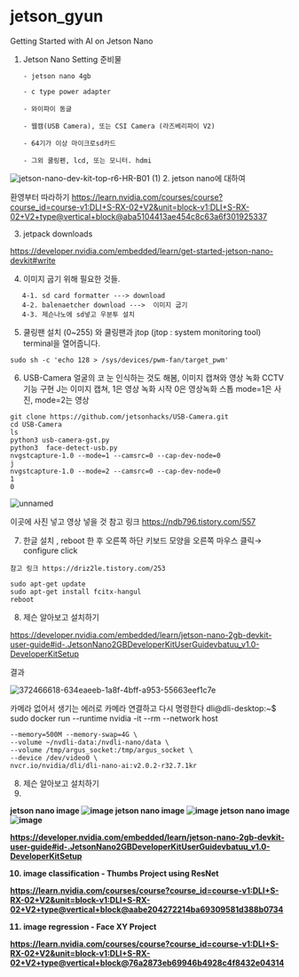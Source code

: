 # jetson_gyun

Getting Started with AI on Jetson Nano

 1. Jetson Nano Setting 준비물
  
        - jetson nano 4gb
  
        - c type power adapter
  
        - 와이파이 동글
  
        - 웹캠(USB Camera), 또는 CSI Camera (라즈베리파이 V2)
  
        - 64기가 이상 마이크로sd카드
  
        - 그외 쿨링펜, lcd, 또는 모니터. hdmi

![jetson-nano-dev-kit-top-r6-HR-B01 (1)](https://github.com/user-attachments/assets/b845a744-9be0-47f7-abd0-e81373960e19)
2. jetson nano에 대하여


환영부터 따라하기 https://learn.nvidia.com/courses/course?course_id=course-v1:DLI+S-RX-02+V2&unit=block-v1:DLI+S-RX-02+V2+type@vertical+block@aba5104413ae454c8c63a6f301925337

3. jetpack downloads

https://developer.nvidia.com/embedded/learn/get-started-jetson-nano-devkit#write


4. 이미지 굽기 위해 필요한 것들.

```
   4-1. sd card formatter ---> download
   4-2. balenaetcher download --->  이미지 굽기
   4-3. 제슨나노에 sd넣고 우분투 설치
```

5. 쿨링팬 설치 (0~255) 와 쿨링팬과 jtop (jtop : system monitoring tool) terminal을 열어줍니다.
```
sudo sh -c 'echo 128 > /sys/devices/pwm-fan/target_pwm'
```


6. USB-Camera 얼굴의 코 눈 인식하는 것도 해봄, 이미지 캡쳐와 영상 녹화 CCTV기능 구현 J는 이미지 캡쳐, 1은 영상 녹화 시작 0은 영상녹화 스톱 mode=1은 사진, mode=2는 영상

```
git clone https://github.com/jetsonhacks/USB-Camera.git
cd USB-Camera
ls
python3 usb-camera-gst.py 
python3  face-detect-usb.py
nvgstcapture-1.0 --mode=1 --camsrc=0 --cap-dev-node=0
j
nvgstcapture-1.0 --mode=2 --camsrc=0 --cap-dev-node=0
1
0
```

 
![unnamed](https://github.com/user-attachments/assets/4b1fa393-0493-4cd5-bf85-207d815e9583)

이곳에 사진 넣고 영상 넣을 것 참고 링크 https://ndb796.tistory.com/557



7. 한글 설치 , reboot 한 후 오른쪽 하단 키보드 모양을 오른쪽 마우스 클릭→ configure click

```
참고 링크 https://driz2le.tistory.com/253
```

```
sudo apt-get update
sudo apt-get install fcitx-hangul
reboot
```


8. 제슨 알아보고 설치하기

https://developer.nvidia.com/embedded/learn/jetson-nano-2gb-devkit-user-guide#id-.JetsonNano2GBDeveloperKitUserGuidevbatuu_v1.0-DeveloperKitSetup

결과




![372466618-634eaeeb-1a8f-4bff-a953-55663eef1c7e](https://github.com/user-attachments/assets/2213f17f-03df-45db-a639-431923b4b82f) 





카메라 없어서 생기는 에러로 카메라 연결하고 다시 명령한다 dli@dli-desktop:~$ sudo docker run --runtime nvidia -it --rm --network host





```
--memory=500M --memory-swap=4G \
--volume ~/nvdli-data:/nvdli-nano/data \
--volume /tmp/argus_socket:/tmp/argus_socket \
--device /dev/video0 \
nvcr.io/nvidia/dli/dli-nano-ai:v2.0.2-r32.7.1kr
```





8. 제슨 알아보고 설치하기
9. <b> 
jetson nano image
![image](https://github.com/user-attachments/assets/b04114c0-01c8-45b7-9c23-9e8d58494e8f)
 <b> 
jetson nano image
![image](https://github.com/user-attachments/assets/7d33b4f0-9264-4370-9ac5-6f281b9ff99f)
<b> 
jetson nano image
![image](https://github.com/user-attachments/assets/24bb74eb-eb81-41e8-9b61-7873a476d083)

https://developer.nvidia.com/embedded/learn/jetson-nano-2gb-devkit-user-guide#id-.JetsonNano2GBDeveloperKitUserGuidevbatuu_v1.0-DeveloperKitSetup

10. image classification - Thumbs Project using ResNet

https://learn.nvidia.com/courses/course?course_id=course-v1:DLI+S-RX-02+V2&unit=block-v1:DLI+S-RX-02+V2+type@vertical+block@aabe204272214ba69309581d388b0734

11. image regression - Face XY Project

https://learn.nvidia.com/courses/course?course_id=course-v1:DLI+S-RX-02+V2&unit=block-v1:DLI+S-RX-02+V2+type@vertical+block@76a2873eb69946b4928c4f8432e04314
